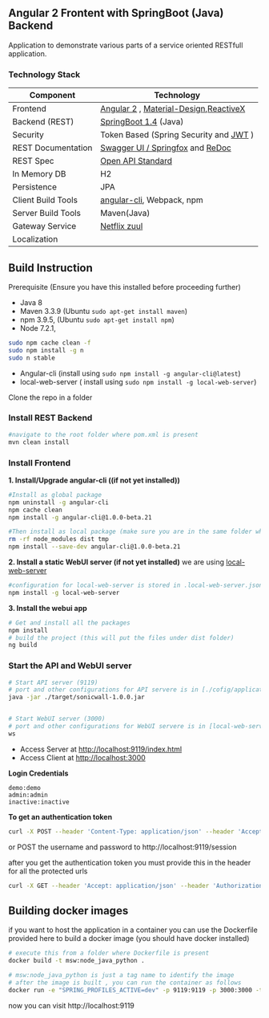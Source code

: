 ## Angular 2 Frontent with SpringBoot (Java) Backend
Application to demonstrate various parts of a service oriented RESTfull application. 

### Technology Stack
Component         | Technology
---               | ---
Frontend          | [Angular 2](https://github.com/angular/angular) , [Material-Design](https://github.com/angular/material2),[ReactiveX]()  
Backend (REST)    | [SpringBoot 1.4](https://projects.spring.io/spring-boot) (Java)
Security          | Token Based (Spring Security and [JWT](https://github.com/auth0/java-jwt) )
REST Documentation| [Swagger UI / Springfox](https://github.com/springfox/springfox) and [ReDoc](https://github.com/Rebilly/ReDoc)
REST Spec         | [Open API Standard](https://www.openapis.org/) 
In Memory DB      | H2 
Persistence       | JPA
Client Build Tools| [angular-cli](https://github.com/angular/angular-cli), Webpack, npm
Server Build Tools| Maven(Java)
Gateway Service   | [Netflix zuul](https://github.com/Netflix/zuul)
Localization      | <Pending>     


## Build Instruction
Prerequisite (Ensure you have this installed before proceeding further)
- Java 8
- Maven 3.3.9 (Ubuntu `sudo apt-get install maven`) 
- npm 3.9.5,  (Ubuntu `sudo apt-get install npm`) 
- Node 7.2.1, 
```bash
sudo npm cache clean -f
sudo npm install -g n
sudo n stable
```

- Angular-cli (install using `sudo npm install -g angular-cli@latest`)
- local-web-server ( install using `sudo npm install -g local-web-server`)

Clone the repo in a folder


### Install REST Backend

```bash
#navigate to the root folder where pom.xml is present 
mvn clean install
```

### Install Frontend 

**1. Install/Upgrade angular-cli  ((if not yet installed))**

```bash
#Install as global package
npm uninstall -g angular-cli
npm cache clean
npm install -g angular-cli@1.0.0-beta.21

#Then install as local package (make sure you are in the same folder where package.json is)
rm -rf node_modules dist tmp
npm install --save-dev angular-cli@1.0.0-beta.21
```

**2. Install a static WebUI server (if not yet installed)**
we are using [local-web-server](https://github.com/75lb/local-web-server)
```bash
#configuration for local-web-server is stored in .local-web-server.json
npm install -g local-web-server
```

**3. Install the webui app**
```bash
# Get and install all the packages 
npm install
# build the project (this will put the files under dist folder)
ng build
```

### Start the API and WebUI server ###
```bash
# Start API server (9119)
# port and other configurations for API servere is in [./cofig/application.properties](https://github.com/mrin9/Angular2_SpringBoot/blob/master/config/application.properties) file
java -jar ./target/sonicwall-1.0.0.jar


# Start WebUI server (3000)
# port and other configurations for WebUI servere is in [local-web-server.json](https://github.com/mrin9/Angular2_SpringBoot/blob/master/.local-web-server.json) 
ws

```

- Access Server at <http://localhost:9119/index.html>
- Access Client at <http://localhost:3000>

**Login Credentials**
```
demo:demo
admin:admin
inactive:inactive
```

**To get an authentication token** 

```bash
curl -X POST --header 'Content-Type: application/json' --header 'Accept: application/json' -d '{"username": "demo", "password": "demo" }' 'http://localhost:9119/session'
```
or POST the username and password to http://localhost:9119/session


after you get the authentication token you must provide this in the header for all the protected urls 

```bash
curl -X GET --header 'Accept: application/json' --header 'Authorization: [replace this with token ]' 'http://localhost:9119/version'
```


## Building docker images

if you want to host the application in a container you can use the Dockerfile provided here 
to build a docker image (you should have docker installed)
```bash
# execute this from a folder where Dockerfile is present
docker build -t msw:node_java_python .

# msw:node_java_python is just a tag name to identify the image
# after the image is built , you can run the container as follows
docker run -e "SPRING_PROFILES_ACTIVE=dev" -p 9119:9119 -p 3000:3000 -t msw:node_java_python
```
now you can visit http://localhost:9119

